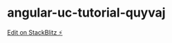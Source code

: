 # angular-uc-tutorial-quyvaj

[Edit on StackBlitz ⚡️](https://stackblitz.com/edit/angular-uc-tutorial-quyvaj)